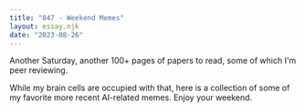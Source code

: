 ```yaml
---
title: "047 - Weekend Memes"
layout: essay.njk
date: "2023-08-26"
---
```


Another Saturday, another 100+ pages of papers to read, some of which I'm peer reviewing.

While my brain cells are occupied with that, here is a collection of some of my favorite more recent AI-related memes. Enjoy your weekend.



